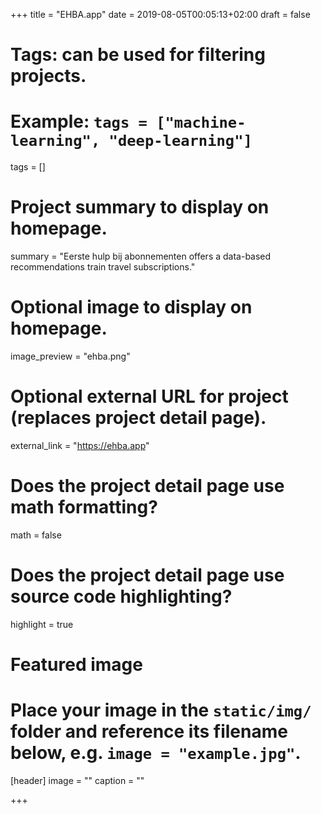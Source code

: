 +++
title = "EHBA.app"
date = 2019-08-05T00:05:13+02:00
draft = false

# Tags: can be used for filtering projects.
# Example: `tags = ["machine-learning", "deep-learning"]`
tags = []

# Project summary to display on homepage.
summary = "Eerste hulp bij abonnementen offers a data-based recommendations train travel subscriptions."

# Optional image to display on homepage.
image_preview = "ehba.png"

# Optional external URL for project (replaces project detail page).
external_link = "https://ehba.app"

# Does the project detail page use math formatting?
math = false

# Does the project detail page use source code highlighting?
highlight = true

# Featured image
# Place your image in the `static/img/` folder and reference its filename below, e.g. `image = "example.jpg"`.
[header]
image = ""
caption = ""

+++
